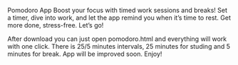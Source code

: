 Pomodoro App
Boost your focus with timed work sessions and breaks! Set a timer, dive into work, and let the app remind 
you when it’s time to rest. Get more done, stress-free. Let’s go!

After download you can just open pomodoro.html and everything will work with one click. There is 25/5 minutes 
intervals, 25 minutes for studing and 5 minutes for break. App will be improved soon. Enjoy!                
